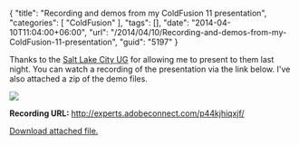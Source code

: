 {
	"title": "Recording and demos from my ColdFusion 11 presentation",
	"categories": [
		"ColdFusion"
	],
	"tags": [],
	"date": "2014-04-10T11:04:00+06:00",
	"url": "/2014/04/10/Recording-and-demos-from-my-ColdFusion-11-presentation",
	"guid": "5197"
}

<p>
Thanks to the <a href="http://www.meetup.com/slcfug/">Salt Lake City UG</a> for allowing me to present to them last night. You can watch a recording of the presentation  via the link below. I've also attached a zip of the demo files.
</p>
<!--more-->
<p>
<img src="http://static.raymondcamden.com/images/cf11.png" />
</p>

<p>
<b>Recording URL:</b> <a href="http://experts.adobeconnect.com/p44kjhiqxjf/">http://experts.adobeconnect.com/p44kjhiqxjf/</a>
</p><p><a href='enclosures/C%3A%5Chosts%5C2013%2Eraymondcamden%2Ecom%5Cenclosures%2Fcf11%2Ezip'>Download attached file.</a></p>